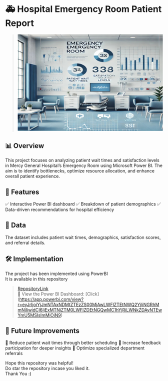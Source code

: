 # 🚑 Hospital Emergency Room Patient Report

> ![Hospital Emergency Room Patient Report Analysis](IMG.jpg)

## 📊 Overview
This project focuses on analyzing patient wait times and satisfaction levels in Mercy General Hospital’s Emergency Room using Microsoft Power BI. The aim is to identify bottlenecks, optimize resource allocation, and enhance overall patient experience.

## 📌 Features
✅ Interactive Power BI dashboard
✅ Breakdown of patient demographics
✅ Data-driven recommendations for hospital efficiency

## 📂 Data
The dataset includes patient wait times, demographics, satisfaction scores, and referral details.

## 🛠️ Implementation
The project has been implemented using PowerBI </br>
It is available in this repository </br>
> [RepositoryLink](https://github.com/aashritha-nelavelli/HospiotalRoom-Analysis/blob/main/HospitalReport.pdf) </br>
📎 View the Power BI Dashboard: [Click] (https://app.powerbi.com/view?r=eyJrIjoiYjJmNTAxNDMtZTEzZS00MjAwLWFlZTEtNWQ2YjliNGRhMmNjIiwidCI6IjExMTNiZTM0LWFlZDEtNGQwMC1hYjRiLWNkZDAyNTEwYmU5MSIsImMiOjN9)

## 🚀 Future Improvements
🔹 Reduce patient wait times through better scheduling
🔹 Increase feedback participation for deeper insights
🔹 Optimize specialized department referrals

Hope this repository was helpful! </br>
Do star the repository incase you liked it. </br>
Thank You :)
